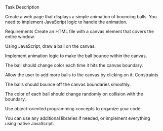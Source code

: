 Task Description

Create a web page that displays a simple animation of bouncing balls. You need to implement JavaScript logic to handle the animation.

Requirements
Create an HTML file with a canvas element that covers the entire window.

Using JavaScript, draw a ball on the canvas.

Implement animation logic to make the ball bounce within the canvas.

The ball should change color each time it hits the canvas boundary.

Allow the user to add more balls to the canvas by clicking on it.
Constraints

The balls should bounce off the canvas boundaries smoothly.

The color of each ball should change randomly on collision with the boundary.

Use object-oriented programming concepts to organize your code.

You can use any additional libraries if needed, or implement everything using native JavaScript.

